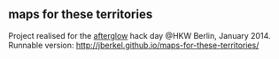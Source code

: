 
## maps for these territories

Project realised for the [afterglow][] hack day @HKW Berlin, January 2014.
Runnable version: http://jberkel.github.io/maps-for-these-territories/


[afterglow]: http://arthackday.net/events/afterglow
